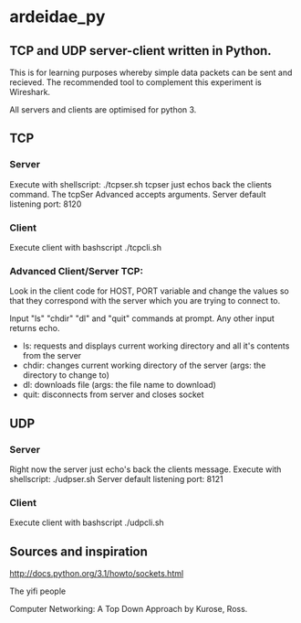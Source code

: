 # ardeidae_py

## TCP and UDP server-client written in Python.

This is for learning purposes whereby simple data packets can be sent and recieved.
The recommended tool to complement this experiment is Wireshark.

All servers and clients are optimised for python 3.

## TCP
### Server
Execute with shellscript: ./tcpser.sh
tcpser just echos back the clients command. The tcpSer Advanced accepts arguments.
Server default listening port: 8120

### Client
Execute client with bashscript ./tcpcli.sh

### Advanced Client/Server  TCP:
Look in the client code for HOST, PORT variable and change the values so that they correspond with the server which you are trying to connect to.


Input "ls" "chdir" "dl" and "quit" commands at prompt. Any other input returns echo.

* ls: requests and displays current working directory and all it's contents from the server
* chdir: changes current working directory of the server (args: the directory to change to)
* dl: downloads file (args: the file name to download)
* quit: disconnects from server and closes socket




## UDP
### Server
Right now the server just echo's back the clients message.
Execute with shellscript: ./udpser.sh
Server default listening port: 8121

### Client
Execute client with bashscript ./udpcli.sh


## Sources and inspiration
http://docs.python.org/3.1/howto/sockets.html

The yifi people

Computer Networking: A Top Down Approach by Kurose, Ross.


